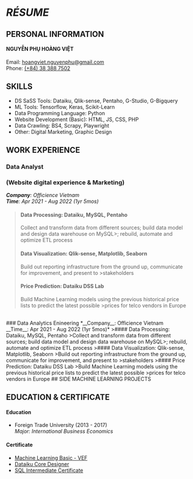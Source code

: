 # *RÉSUME*

## PERSONAL INFORMATION
#### NGUYỄN PHỤ HOÀNG VIỆT</br>
Email: [hoangviet.nguyenphu@gmail.com](mailto:hoangviet.nguyenphu@gmail.com)</br>
Phone: <a href="tel:0383887502">(+84) 38 388 7502</a>

## SKILLS
* DS SaSS Tools: Dataiku, Qlik-sense, Pentaho, G-Studio, G-Bigquery
* ML Tools: Tensorflow, Keras, Scikit-Learn
* Data Programming Language: Python
* Website Development (Basic): HTML, JS, CSS, PHP
* Data Crawling: BS4, Scrapy, Playwright
* Other: Digital Marketing, Graphic Design

## WORK EXPERIENCE
### Data Analyst</br>
### (Website digital experience & Marketing)
*__Company__: Officience Vietnam</br>
__Time__: Apr 2021 - Aug 2022 (1yr 5mos)*
>#### Data Processing: Dataiku, MySQL, Pentaho
>Collect and transform data from different sources; build data model and design data warehouse on MySQL>; rebuild, automate and optimize ETL process
>#### Data Visualization: Qlik-sense, Matplotlib, Seaborn
>Build out reporting infrastructure from the ground up, communicate for improvement, and present to >stakeholders
>#### Price Prediction:  Dataiku DSS Lab
>Build Machine Learning models using the previous historical price lists to predict the latest possible >prices for telco vendors in Europe
</br>
### Data Analytics Enineering
*__Company__: Officience Vietnam</br>
__Time__: Apr 2021 - Aug 2022 (1yr 5mos)*
>#### Data Processing: Dataiku, MySQL, Pentaho
>Collect and transform data from different sources; build data model and design data warehouse on MySQL>; rebuild, automate and optimize ETL process
>#### Data Visualization: Qlik-sense, Matplotlib, Seaborn
>Build out reporting infrastructure from the ground up, communicate for improvement, and present to >stakeholders
>#### Price Prediction:  Dataiku DSS Lab
>Build Machine Learning models using the previous historical price lists to predict the latest possible >prices for telco vendors in Europe
## SIDE MACHINE LEARNING PROJECTS

## EDUCATION & CERTIFICATE
#### Education
* Foreign Trade University (2013 - 2017)</br>
_Major: International Business Economics_

#### Certificate
* <a href="https://verify.skilljar.com/c/qr4avfysx5np">Machine Learning Basic - VEF</a></br>
* <a href="https://drive.google.com/file/d/1AZTLJNmyKDG1mZvOw7HytFCcYwgyyras/edit">Dataiku Core Designer</a></br>
* <a href="https://www.hackerrank.com/certificates/7e290a24aa62">SQL Intermediate Certificate</a> 
